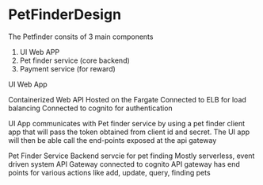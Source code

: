 # PetFinderDesign

The Petfinder consits of 3 main components
1. UI Web APP 
2. Pet finder service (core backend)
3. Payment service (for reward)

UI Web App

Containerized Web API 
Hosted on the Fargate 
Connected to ELB for load balancing
Connected to cognito for authentication

UI App communicates with Pet finder service by using a pet finder client app that will pass the token obtained from client id and secret. 
The UI app will then be able call the end-points exposed at the api gateway


Pet Finder Service
Backend servcie for pet finding
Mostly serverless, event driven system
API Gateway connected to cognito
API gateway has end points for various actions like add, update, query, finding pets

